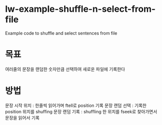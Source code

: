 # lw-example-shuffle-n-select-from-file
Example code to shuffle and select sentences from file

# 목표
여러줄의 문장을 랜덤한 숫자만큼 선택하여 새로운 파일에 기록한다

# 방법
문장 시작 위치 : 한줄씩 읽어가며 ftell로 position 기록
문장 랜덤 선택 : 기록한 position 위치를 shuffing
문장 랜덤 기록 : shuffling 한 위치를 fseek로 찾아가면서 문장을 읽어서 기록
